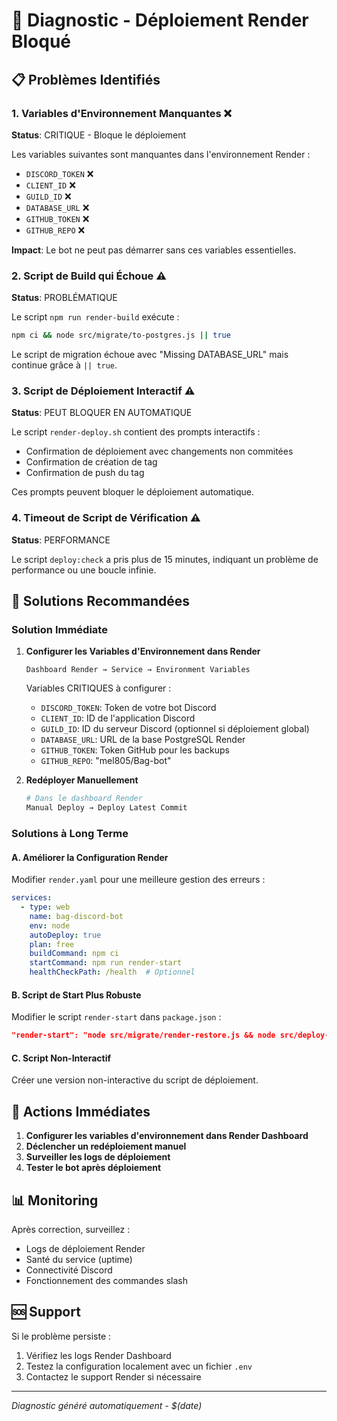 # 🚨 Diagnostic - Déploiement Render Bloqué

## 📋 Problèmes Identifiés

### 1. **Variables d'Environnement Manquantes** ❌
**Status**: CRITIQUE - Bloque le déploiement

Les variables suivantes sont manquantes dans l'environnement Render :
- `DISCORD_TOKEN` ❌
- `CLIENT_ID` ❌  
- `GUILD_ID` ❌
- `DATABASE_URL` ❌
- `GITHUB_TOKEN` ❌
- `GITHUB_REPO` ❌

**Impact**: Le bot ne peut pas démarrer sans ces variables essentielles.

### 2. **Script de Build qui Échoue** ⚠️
**Status**: PROBLÉMATIQUE

Le script `npm run render-build` exécute :
```bash
npm ci && node src/migrate/to-postgres.js || true
```

Le script de migration échoue avec "Missing DATABASE_URL" mais continue grâce à `|| true`.

### 3. **Script de Déploiement Interactif** ⚠️
**Status**: PEUT BLOQUER EN AUTOMATIQUE

Le script `render-deploy.sh` contient des prompts interactifs :
- Confirmation de déploiement avec changements non commitées
- Confirmation de création de tag
- Confirmation de push du tag

Ces prompts peuvent bloquer le déploiement automatique.

### 4. **Timeout de Script de Vérification** ⚠️
**Status**: PERFORMANCE

Le script `deploy:check` a pris plus de 15 minutes, indiquant un problème de performance ou une boucle infinie.

## 🔧 Solutions Recommandées

### Solution Immédiate

1. **Configurer les Variables d'Environnement dans Render**
   ```
   Dashboard Render → Service → Environment Variables
   ```
   
   Variables CRITIQUES à configurer :
   - `DISCORD_TOKEN`: Token de votre bot Discord
   - `CLIENT_ID`: ID de l'application Discord  
   - `GUILD_ID`: ID du serveur Discord (optionnel si déploiement global)
   - `DATABASE_URL`: URL de la base PostgreSQL Render
   - `GITHUB_TOKEN`: Token GitHub pour les backups
   - `GITHUB_REPO`: "mel805/Bag-bot"

2. **Redéployer Manuellement**
   ```bash
   # Dans le dashboard Render
   Manual Deploy → Deploy Latest Commit
   ```

### Solutions à Long Terme

#### A. Améliorer la Configuration Render

Modifier `render.yaml` pour une meilleure gestion des erreurs :

```yaml
services:
  - type: web
    name: bag-discord-bot
    env: node
    autoDeploy: true
    plan: free
    buildCommand: npm ci
    startCommand: npm run render-start
    healthCheckPath: /health  # Optionnel
```

#### B. Script de Start Plus Robuste

Modifier le script `render-start` dans `package.json` :

```json
"render-start": "node src/migrate/render-restore.js && node src/deploy-commands.js && node src/bot.js"
```

#### C. Script Non-Interactif

Créer une version non-interactive du script de déploiement.

## 🎯 Actions Immédiates

1. **Configurer les variables d'environnement dans Render Dashboard**
2. **Déclencher un redéploiement manuel**
3. **Surveiller les logs de déploiement**
4. **Tester le bot après déploiement**

## 📊 Monitoring

Après correction, surveillez :
- Logs de déploiement Render
- Santé du service (uptime)
- Connectivité Discord
- Fonctionnement des commandes slash

## 🆘 Support

Si le problème persiste :
1. Vérifiez les logs Render Dashboard
2. Testez la configuration localement avec un fichier `.env`
3. Contactez le support Render si nécessaire

---
*Diagnostic généré automatiquement - $(date)*